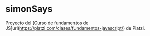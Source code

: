 # simonSays
Proyecto del [Curso de fundamentos de JS]url(https://platzi.com/clases/fundamentos-javascript/) de Platzi.
